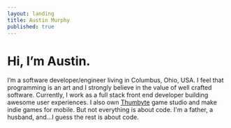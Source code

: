 ```yaml
---
layout: landing
title: Austin Murphy
published: true
---
```


# Hi, I’m Austin.

I’m a software developer/engineer living in Columbus, Ohio, USA. I feel that programming is an art and I strongly believe in the value of well crafted software. Currently, I work as a full stack front end developer building awesome user experiences. I also own [Thumbyte](http://www.thumbyte.com) game studio and make indie games for mobile. But not everything is about code. I'm a father, a husband, and...I guess the rest is about code.
